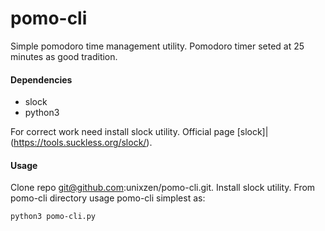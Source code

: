 # pomo-cli
Simple pomodoro time management utility. Pomodoro timer seted at 25 minutes as good tradition.

#### Dependencies

* slock
* python3

For correct work need install slock utility. Official page [slock]|(https://tools.suckless.org/slock/).

#### Usage

Clone repo git@github.com:unixzen/pomo-cli.git. Install slock utility. From pomo-cli directory usage pomo-cli simplest as:

```python3
python3 pomo-cli.py
```

